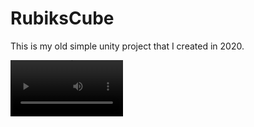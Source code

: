 # RubiksCube
This is my old simple unity project that I created in 2020.

<video src='https://www.youtube.com/watch?v=9gknlwFSROM' width=180/>
